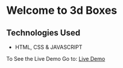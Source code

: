 # Welcome to 3d Boxes

## Technologies Used
- HTML, CSS & JAVASCRIPT

To See the Live Demo Go to: [Live Demo](https://pnsvn3035.github.io/3d-boxes-background/)
